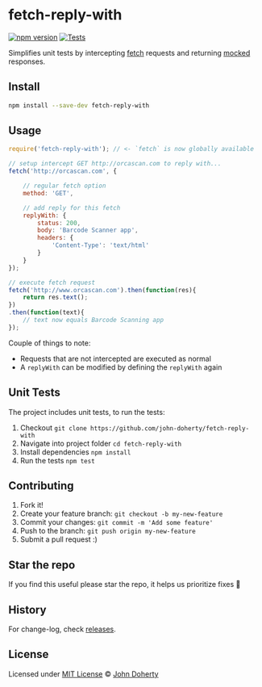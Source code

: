# fetch-reply-with

[![npm version](https://badge.fury.io/js/fetch-reply-with.svg)](https://www.npmjs.com/package/fetch-reply-with)
[![Tests](https://github.com/john-doherty/fetch-reply-with/actions/workflows/ci.yml/badge.svg)](https://github.com/john-doherty/fetch-reply-with/actions/workflows/ci.yml)


Simplifies unit tests by intercepting [fetch](https://developers.google.com/web/updates/2015/03/introduction-to-fetch#fetch) requests and returning [mocked](https://en.wikipedia.org/wiki/Mock_object) responses.

## Install

```bash
npm install --save-dev fetch-reply-with
```

## Usage

```js
require('fetch-reply-with'); // <- `fetch` is now globally available

// setup intercept GET http://orcascan.com to reply with...
fetch('http://orcascan.com', {

    // regular fetch option
    method: 'GET',

    // add reply for this fetch
    replyWith: {
        status: 200,
        body: 'Barcode Scanner app',
        headers: {
            'Content-Type': 'text/html'
        }
    }
});

// execute fetch request
fetch('http://www.orcascan.com').then(function(res){
    return res.text();
})
.then(function(text){
    // text now equals Barcode Scanning app
});
```

Couple of things to note:
* Requests that are not intercepted are executed as normal
* A `replyWith` can be modified by defining the `replyWith` again

## Unit Tests

The project includes unit tests, to run the tests:

1. Checkout `git clone https://github.com/john-doherty/fetch-reply-with`
2. Navigate into project folder `cd fetch-reply-with`
3. Install dependencies `npm install`
4. Run the tests `npm test`

## Contributing

1. Fork it!
2. Create your feature branch: `git checkout -b my-new-feature`
3. Commit your changes: `git commit -m 'Add some feature'`
4. Push to the branch: `git push origin my-new-feature`
5. Submit a pull request :)

## Star the repo

If you find this useful please star the repo, it helps us prioritize fixes :raised_hands:

## History

For change-log, check [releases](https://github.com/john-doherty/fetch-reply-with/releases).

## License

Licensed under [MIT License](LICENSE) &copy; [John Doherty](https://twitter.com/mrjohndoherty)
